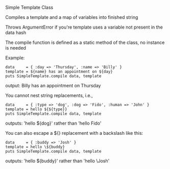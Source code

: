 Simple Template Class

Compiles a template and a map of variables into finished string

Throws ArgumentError if you're template uses a variable not present in the data hash

The compile function is defined as a static method of the class, no instance is needed


Example:

```
data     = { :day => 'Thursday', :name => 'Billy' }  
template = ${name} has an appointment on ${day}  
puts SimpleTemplate.compile data, template  
```

output: Billy has an appointment on Thursday


You cannot nest string replacements, i.e.,

```
data     = { :type => 'dog', :dog => 'Fido', :human => 'John' }  
template = hello ${${type}}  
puts SimpleTemplate.compile data, template  
```

outputs: 'hello ${dog}' rather than 'hello Fido'


You can also escape a ${} replacement with a backslash like this:

```
data     = { :buddy => 'Josh' }  
template = hello \${buddy}  
puts SimpleTemplate.compile data, template  
```

outputs: 'hello ${buddy}' rather than 'hello \Josh'